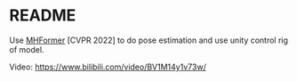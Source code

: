 # README

Use [MHFormer](https://github.com/Vegetebird/MHFormer) [CVPR 2022] to do pose estimation and use unity control rig of model.

Video: https://www.bilibili.com/video/BV1M14y1v73w/